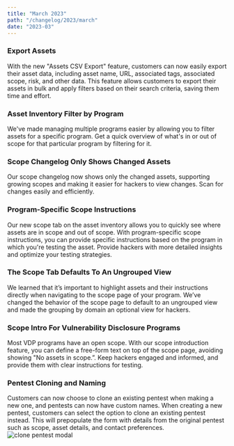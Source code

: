 ```yaml
---
title: "March 2023"
path: "/changelog/2023/march"
date: "2023-03"
---
```


### Export Assets
With the new "Assets CSV Export" feature, customers can now easily export their asset data, including asset name, URL, associated tags, associated scope, risk, and other data. This feature allows customers to export their assets in bulk and apply filters based on their search criteria, saving them time and effort. 

### Asset Inventory Filter by Program
We've made managing multiple programs easier by allowing you to filter assets for a specific program. Get a quick overview of what's in or out of scope for that particular program by filtering for it.

### Scope Changelog Only Shows Changed Assets
Our scope changelog now shows only the changed assets, supporting growing scopes and making it easier for hackers to view changes. Scan for changes easily and efficiently.

### Program-Specific Scope Instructions
Our new scope tab on the asset inventory allows you to quickly see where assets are in scope and out of scope. With program-specific scope instructions, you can provide specific instructions based on the program in which you're testing the asset. Provide hackers with more detailed insights and optimize your testing strategies.

### The Scope Tab Defaults To An Ungrouped View
We learned that it’s important to highlight assets and their instructions directly when navigating to the scope page of your program. We’ve changed the behavior of the scope page to default to an ungrouped view and made the grouping by domain an optional view for hackers. 

### Scope Intro For Vulnerability Disclosure Programs
Most VDP programs have an open scope. With our scope introduction feature, you can define a free-form text on top of the scope page, avoiding showing "No assets in scope.”. Keep hackers engaged and informed, and provide them with clear instructions for testing.

### Pentest Cloning and Naming
Customers can now choose to clone an existing pentest when making a new one, and pentests can now have custom names. When creating a new pentest, customers can select the option to clone an existing pentest instead. This will prepopulate the form with details from the original pentest such as scope, asset details, and contact preferences.
![clone pentest modal](/images/clone-pentest.png)